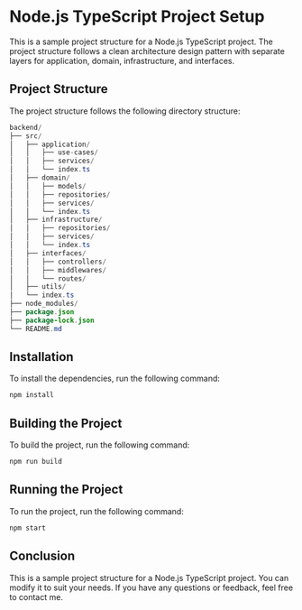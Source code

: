 # Node.js TypeScript Project Setup
This is a sample project structure for a Node.js TypeScript project. The project structure follows a clean architecture design pattern with separate layers for application, domain, infrastructure, and interfaces.

## Project Structure
The project structure follows the following directory structure:

```java
backend/
├── src/
│   ├── application/
│   │   ├── use-cases/
│   │   ├── services/
│   │   └── index.ts
│   ├── domain/
│   │   ├── models/
│   │   ├── repositories/
│   │   ├── services/
│   │   └── index.ts
│   ├── infrastructure/
│   │   ├── repositories/
│   │   ├── services/
│   │   └── index.ts
│   ├── interfaces/
│   │   ├── controllers/
│   │   ├── middlewares/
│   │   └── routes/
│   ├── utils/
│   └── index.ts
├── node_modules/
├── package.json
├── package-lock.json
└── README.md
```
## Installation
To install the dependencies, run the following command:
```bash
npm install
```
## Building the Project
To build the project, run the following command:
```bash
npm run build
```
## Running the Project
To run the project, run the following command:

```bash
npm start
```
## Conclusion
This is a sample project structure for a Node.js TypeScript project. You can modify it to suit your needs. If you have any questions or feedback, feel free to contact me.